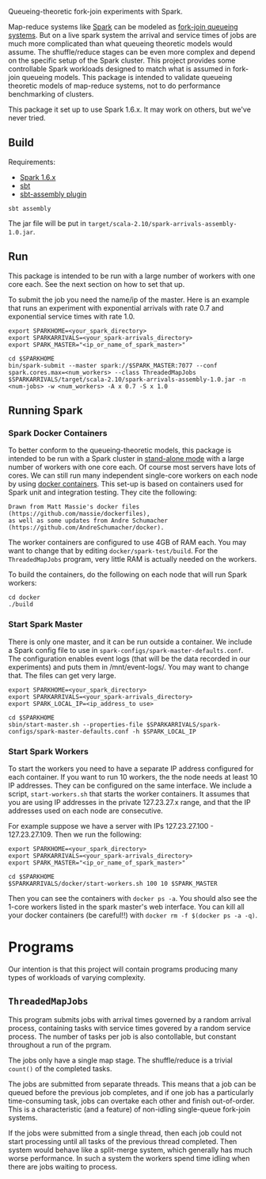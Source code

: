 Queueing-theoretic fork-join experiments with Spark.

Map-reduce systems like [Spark](http://spark.apache.org/) can be modeled as [fork-join queueing systems](https://arxiv.org/abs/1610.06309).  But on a live spark system the arrival and service times of jobs are much more complicated than what queueing theoretic models would assume.  The shuffle/reduce stages can be even more complex and depend on the specific setup of the Spark cluster.  This project provides some controllable Spark workloads designed to match what is assumed in fork-join queueing models.  This package is intended to validate queueing theoretic models of map-reduce systems, not to do performance benchmarking of clusters.

This package it set up to use Spark 1.6.x.  It may work on others, but we've never tried.

## Build

Requirements:
* [Spark 1.6.x](http://spark.apache.org/downloads.html)
* [sbt](http://www.scala-sbt.org/)
* [sbt-assembly plugin](https://github.com/sbt/sbt-assembly)

```
sbt assembly
```

The jar file will be put in `target/scala-2.10/spark-arrivals-assembly-1.0.jar`.


## Run

This package is intended to be run with a large number of workers with one core each.  See the next section on how to set that up.

To submit the job you need the name/ip of the master.  Here is an example that runs an experiment with exponential arrivals with rate 0.7 and exponential service times with rate 1.0.
```
export SPARKHOME=<your_spark_directory>
export SPARKARRIVALS=<your_spark-arrivals_directory>
export SPARK_MASTER="<ip_or_name_of_spark_master>"

cd $SPARKHOME
bin/spark-submit --master spark://$SPARK_MASTER:7077 --conf spark.cores.max=<num_workers> --class ThreadedMapJobs $SPARKARRIVALS/target/scala-2.10/spark-arrivals-assembly-1.0.jar -n <num-jobs> -w <num_workers> -A x 0.7 -S x 1.0
```

## Running Spark

### Spark Docker Containers

To better conform to the queueing-theoretic models, this package is intended to be run with a Spark cluster in [stand-alone mode](http://spark.apache.org/docs/1.6.2/spark-standalone.html) with a large number of workers with one core each.  Of course most servers have lots of cores.  We can still run many independent single-core workers on each node by using [docker containers](https://www.docker.com/).  This set-up is based on containers used for Spark unit and integration testing.  They cite the following:
```
Drawn from Matt Massie's docker files (https://github.com/massie/dockerfiles),
as well as some updates from Andre Schumacher (https://github.com/AndreSchumacher/docker).
```

The worker containers are configured to use 4GB of RAM each.  You may want to change that by editing `docker/spark-test/build`.  For the `ThreadedMapJobs` program, very little RAM is actually needed on the workers.

To build the containers, do the following on each node that will run Spark workers:
```
cd docker
./build
```

### Start Spark Master

There is only one master, and it can be run outside a container.  We include a Spark config file to use in `spark-configs/spark-master-defaults.conf`.  The configuration enables event logs (that will be the data recorded in our experiments) and puts them in /mnt/event-logs/.  You may want to change that.  The files can get very large.
```
export SPARKHOME=<your_spark_directory>
export SPARKARRIVALS=<your_spark-arrivals_directory>
export SPARK_LOCAL_IP=<ip_address_to use>

cd $SPARKHOME
sbin/start-master.sh --properties-file $SPARKARRIVALS/spark-configs/spark-master-defaults.conf -h $SPARK_LOCAL_IP
```

### Start Spark Workers

To start the workers you need to have a separate IP address configured for each container.  If you want to run 10 workers, the the node needs at least 10 IP addresses.  They can be configured on the same interface.  We include a script, `start-workers.sh` that starts the worker containers.  It assumes that you are using IP addresses in the private 127.23.27.x range, and that the IP addresses used on each node are consecutive.

For example suppose we have a server with IPs 127.23.27.100 - 127.23.27.109.  Then we run the following:

```
export SPARKHOME=<your_spark_directory>
export SPARKARRIVALS=<your_spark-arrivals_directory>
export SPARK_MASTER="<ip_or_name_of_spark_master>"

cd $SPARKHOME
$SPARKARRIVALS/docker/start-workers.sh 100 10 $SPARK_MASTER
```

Then you can see the containers with `docker ps -a`.  You should also see the 1-core workers listed in the spark master's web interface.  You can kill all your docker containers (be careful!!) with `docker rm -f $(docker ps -a -q)`.


# Programs

Our intention is that this project will contain programs producing many types of workloads of varying complexity.

## `ThreadedMapJobs`

This program submits jobs with arrival times governed by a random arrival process, containing tasks with service times govered by a random service process.  The number of tasks per job is also contollable, but constant throughout a run of the prgram.  

The jobs only have a single map stage.  The shuffle/reduce is a trivial `count()` of the completed tasks.

The jobs are submitted from separate threads.  This means that a job can be queued before the previous job completes, and if one job has a particularly time-consuming task, jobs can overtake each other and finish out-of-order.  This is a characteristic (and a feature) of non-idling single-queue fork-join systems.

If the jobs were submitted from a single thread, then each job could not start processing until all tasks of the previous thread completed.  Then system would behave like a split-merge system, which generally has much worse performance.  In such a system the workers spend time idling when there are jobs waiting to process.
 



